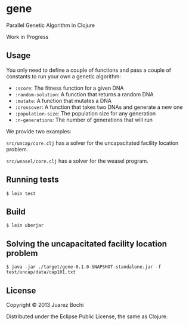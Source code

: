 # gene

Parallel Genetic Algorithm in Clojure

Work in Progress

## Usage

You only need to define a couple of functions and pass a couple of constants to run your own a genetic algorithm:

* `:score`: The fitness function for a given DNA
* `:random-solution`: A function that returns a random DNA
* `:mutate`: A function that mutates a DNA
* `:crossover`: A function that takes two DNAs and generate a new one
* `:population-size`: The population size for any generation
* `:n-generations`: The number of generations that will run

We provide two examples:

`src/uncap/core.clj` has a solver for the uncapacitated facility location problem.

`src/weasel/core.clj` has a solver for the weasel program.

## Running tests

    $ lein test

## Build

    $ lein uberjar

## Solving the uncapacitated facility location problem

    $ java -jar ./target/gene-0.1.0-SNAPSHOT-standalone.jar -f test/uncap/data/cap101.txt

## License

Copyright © 2013 Juarez Bochi

Distributed under the Eclipse Public License, the same as Clojure.
